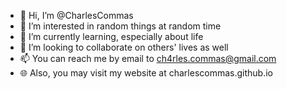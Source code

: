 - 👋 Hi, I’m @CharlesCommas
- 👀 I’m interested in random things at random time
- 🌱 I’m currently learning, especially about life
- 💞️ I’m looking to collaborate on others' lives as well
- 📫 You can reach me by email to ch4rles.commas@gmail.com
- 🌐 Also, you may visit my website at charlescommas.github.io

<!---
charlescommas/charlescommas is a ✨ special ✨ repository because its `README.md` (this file) appears on your GitHub profile.
You can click the Preview link to take a look at your changes.
--->
